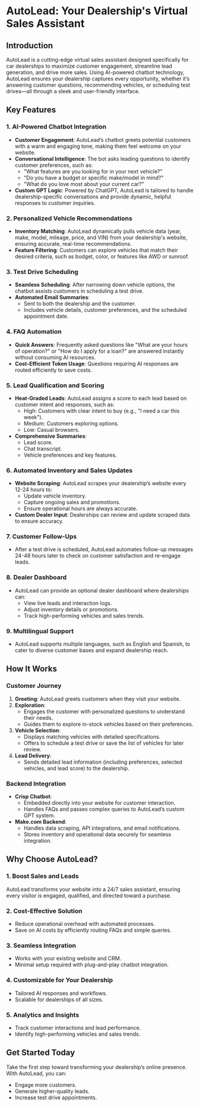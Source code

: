 # AutoLead: Your Dealership's Virtual Sales Assistant

## **Introduction**

AutoLead is a cutting-edge virtual sales assistant designed specifically for car dealerships to maximize customer engagement, streamline lead generation, and drive more sales. Using AI-powered chatbot technology, AutoLead ensures your dealership captures every opportunity, whether it’s answering customer questions, recommending vehicles, or scheduling test drives—all through a sleek and user-friendly interface.

## **Key Features**

### **1. AI-Powered Chatbot Integration**

- **Customer Engagement**: AutoLead’s chatbot greets potential customers with a warm and engaging tone, making them feel welcome on your website.
- **Conversational Intelligence**: The bot asks leading questions to identify customer preferences, such as:
  - "What features are you looking for in your next vehicle?"
  - "Do you have a budget or specific make/model in mind?"
  - "What do you love most about your current car?"
- **Custom GPT Logic**: Powered by ChatGPT, AutoLead is tailored to handle dealership-specific conversations and provide dynamic, helpful responses to customer inquiries.

### **2. Personalized Vehicle Recommendations**

- **Inventory Matching**: AutoLead dynamically pulls vehicle data (year, make, model, mileage, price, and VIN) from your dealership's website, ensuring accurate, real-time recommendations.
- **Feature Filtering**: Customers can explore vehicles that match their desired criteria, such as budget, color, or features like AWD or sunroof.

### **3. Test Drive Scheduling**

- **Seamless Scheduling**: After narrowing down vehicle options, the chatbot assists customers in scheduling a test drive.
- **Automated Email Summaries**:
  - Sent to both the dealership and the customer.
  - Includes vehicle details, customer preferences, and the scheduled appointment date.

### **4. FAQ Automation**

- **Quick Answers**: Frequently asked questions like "What are your hours of operation?" or "How do I apply for a loan?" are answered instantly without consuming AI resources.
- **Cost-Efficient Token Usage**: Questions requiring AI responses are routed efficiently to save costs.

### **5. Lead Qualification and Scoring**

- **Heat-Graded Leads**: AutoLead assigns a score to each lead based on customer intent and responses, such as:
  - High: Customers with clear intent to buy (e.g., "I need a car this week").
  - Medium: Customers exploring options.
  - Low: Casual browsers.
- **Comprehensive Summaries**:
  - Lead score.
  - Chat transcript.
  - Vehicle preferences and key features.

### **6. Automated Inventory and Sales Updates**

- **Website Scraping**: AutoLead scrapes your dealership’s website every 12-24 hours to:
  - Update vehicle inventory.
  - Capture ongoing sales and promotions.
  - Ensure operational hours are always accurate.
- **Custom Dealer Input**: Dealerships can review and update scraped data to ensure accuracy.

### **7. Customer Follow-Ups**

- After a test drive is scheduled, AutoLead automates follow-up messages 24-48 hours later to check on customer satisfaction and re-engage leads.

### **8. Dealer Dashboard**

- AutoLead can provide an optional dealer dashboard where dealerships can:
  - View live leads and interaction logs.
  - Adjust inventory details or promotions.
  - Track high-performing vehicles and sales trends.

### **9. Multilingual Support**

- AutoLead supports multiple languages, such as English and Spanish, to cater to diverse customer bases and expand dealership reach.

## **How It Works**

### **Customer Journey**

1. **Greeting**: AutoLead greets customers when they visit your website.
2. **Exploration**:
   - Engages the customer with personalized questions to understand their needs.
   - Guides them to explore in-stock vehicles based on their preferences.
3. **Vehicle Selection**:
   - Displays matching vehicles with detailed specifications.
   - Offers to schedule a test drive or save the list of vehicles for later review.
4. **Lead Delivery**:
   - Sends detailed lead information (including preferences, selected vehicles, and lead score) to the dealership.

### **Backend Integration**

- **Crisp Chatbot**:
  - Embedded directly into your website for customer interaction.
  - Handles FAQs and passes complex queries to AutoLead’s custom GPT system.
- **Make.com Backend**:
  - Handles data scraping, API integrations, and email notifications.
  - Stores inventory and operational data securely for seamless integration.

## **Why Choose AutoLead?**

### **1. Boost Sales and Leads**

AutoLead transforms your website into a 24/7 sales assistant, ensuring every visitor is engaged, qualified, and directed toward a purchase.

### **2. Cost-Effective Solution**

- Reduce operational overhead with automated processes.
- Save on AI costs by efficiently routing FAQs and simple queries.

### **3. Seamless Integration**

- Works with your existing website and CRM.
- Minimal setup required with plug-and-play chatbot integration.

### **4. Customizable for Your Dealership**

- Tailored AI responses and workflows.
- Scalable for dealerships of all sizes.

### **5. Analytics and Insights**

- Track customer interactions and lead performance.
- Identify high-performing vehicles and sales trends.

## **Get Started Today**

Take the first step toward transforming your dealership’s online presence. With AutoLead, you can:

- Engage more customers.
- Generate higher-quality leads.
- Increase test drive appointments.
